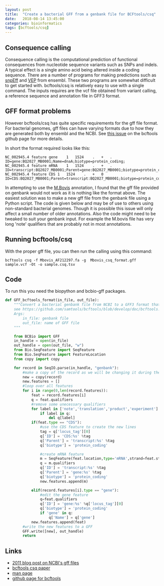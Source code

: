 ```yaml
---
layout: post
title:  "Create a bacterial GFF from a genbank file for BCFtools/csq"
date:   2018-08-14 13:45:00
categories: bioinformatics
tags: [bcftools/csq]
---
```


## Consequence calling

Consequence calling is the computational prediction of functional consequences from nucleotide sequence variants such as SNPs and indels. A typical effect is a single amino acid being altered inside a coding sequence. There are a number of programs for making predictions such as [snpEff](http://snpeff.sourceforge.net/) and [VEP](https://www.ensembl.org/info/docs/tools/vep/index.html) from ensembl. These two programs are somewhat difficult to get started with. bcftools/csq is relatively easy to use with a single command. The inputs requires are the vcf file obtained from variant calling, a reference sequence and annotation file in GFF3 format.

## GFF format problems

However bcftools/csq has quite specific requirements for the gff file format. For bacterial genomes, gff files can have varying formats due to how they are generated both by ensembl and the NCBI. See [this issue](https://github.com/samtools/bcftools/issues/530) on the bcftools github page for more details.

In short the format required looks like this:

```
NC_002945.4	feature	gene	1	1524	.	+	.	ID=gene:BQ2027_MB0001;Name=dnaA;biotype=protein_coding;
NC_002945.4	feature	mRNA	1	1524	.	+	.	ID=transcript:BQ2027_MB0001;Parent=gene:BQ2027_MB0001;biotype=protein_coding
NC_002945.4	feature	CDS	1	1524	.	+	0	ID=CDS:BQ2027_MB0001;Parent=transcript:BQ2027_MB0001;biotype=protein_coding
```

In attempting to use the [M.Bovis](https://www.ncbi.nlm.nih.gov/genome/161?genome_assembly_id=354758) annotation, I found that the gff file provided on genbank would not work as it is nothing like the format above. The easiest solution was to make a new gff file from the genbank file using a Python script. The code is given below and may be of use to others using non-standard bacterial genomes. Though it is possible this issue will only affect a small number of older annotations. Also the code might need to be tweaked to suit your genbank input. For example the M.bovis file has very long 'note' qualifiers that are probably not in most annotations.

## Running bcftools/csq

With the proper gff file, you can then run the calling using this command:

```bcftools csq -f Mbovis_AF212297.fa -g  Mbovis_csq_format.gff sample.vcf -Ot -o sample.csq.tsv```

## Code

To run this you need the biopython and bcbio-gff packages.

```python
def GFF_bcftools_format(in_file, out_file):
    """Convert a bacterial genbank file from NCBI to a GFF3 format that can be used in bcftools csq.
    see https://github.com/samtools/bcftools/blob/develop/doc/bcftools.txt#L1066-L1098.
    Args:
        in_file: genbank file
        out_file: name of GFF file
    """

    from BCBio import GFF
    in_handle = open(in_file)
    out_handle = open(out_file, "w")
    from Bio.SeqFeature import SeqFeature
    from Bio.SeqFeature import FeatureLocation
    from copy import copy

    for record in SeqIO.parse(in_handle, "genbank"):
        #make a copy of the record as we will be changing it during the loop
        new = copy(record)
        new.features = []
        #loop over all features
        for i in range(0,len(record.features)):          
            feat = record.features[i]
            q = feat.qualifiers
            #remove some unecessary qualifiers
            for label in ['note','translation','product','experiment']:
                if label in q:
                    del q[label]
            if(feat.type == "CDS"):
                #use the CDS feature to create the new lines
                tag = q['locus_tag'][0]
                q['ID'] = 'CDS:%s' %tag
                q['Parent'] = 'transcript:%s' %tag
                q['biotype'] = 'protein_coding'

                #create mRNA feature
                m = SeqFeature(feat.location,type='mRNA',strand=feat.strand)
                q = m.qualifiers
                q['ID'] = 'transcript:%s' %tag
                q['Parent'] = 'gene:%s' %tag
                q['biotype'] = 'protein_coding'
                new.features.append(m)

            elif(record.features[i].type == "gene"):
                #edit the gene feature
                q=feat.qualifiers
                q['ID'] = 'gene:%s' %q['locus_tag'][0]
                q['biotype'] = 'protein_coding'
                if 'gene' in q:
                    q['Name'] = q['gene']
            new.features.append(feat)
        #write the new features to a GFF                                      
        GFF.write([new], out_handle)
        return
```

## Links

* [2011 blog post on NCBI's gff files](https://blastedbio.blogspot.com/2011/08/why-are-ncbi-gff3-files-still-broken.html)
* [bcftools csq paper](https://www.ncbi.nlm.nih.gov/pubmed/28205675)
* [man page](http://samtools.github.io/bcftools/bcftools-man.html#csq)
* [github page for bcftools](https://github.com/samtools/bcftools)
